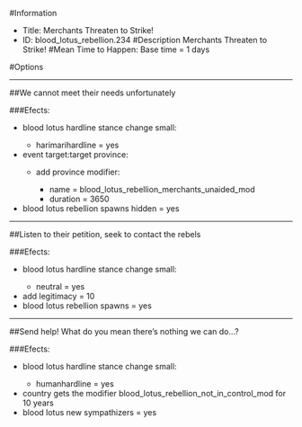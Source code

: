 #Information
 - Title: Merchants Threaten to Strike!
 - ID: blood_lotus_rebellion.234
#Description
Merchants Threaten to Strike!
#Mean Time to Happen:
Base time = 1 days

#Options

___
##We cannot meet their needs unfortunately

###Efects:<ul><li>blood lotus hardline stance change small:</li><ul><li>harimarihardline = yes</li></ul><li>event target:target province:</li><ul><li>add province modifier:</li><ul><li>name = blood_lotus_rebellion_merchants_unaided_mod</li><li>duration = 3650</li></ul></ul><li>blood lotus rebellion spawns hidden = yes</li></ul>

___
##Listen to their petition, seek to contact the rebels

###Efects:<ul><li>blood lotus hardline stance change small:</li><ul><li>neutral = yes</li></ul><li>add legitimacy = 10</li><li>blood lotus rebellion spawns = yes</li></ul>

___
##Send help! What do you mean there’s nothing we can do...?

###Efects:<ul><li>blood lotus hardline stance change small:</li><ul><li>humanhardline = yes</li></ul><li>country gets the modifier blood_lotus_rebellion_not_in_control_mod for 10 years</li><li>blood lotus new sympathizers = yes</li></ul>
